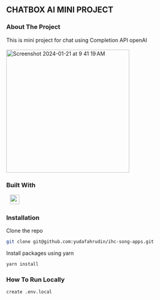 ## CHATBOX AI MINI PROJECT


### About The Project

This is mini project for chat using Completion API openAI
<br /><br />
<img width="328" alt="Screenshot 2024-01-21 at 9 41 19 AM" src="https://github.com/yudafahrudin/chatbox-ai/assets/30807550/89ff04d3-9d06-474e-bf86-acd0e4c1530a">

### Built With
<div>
    <span style="padding-left:10">
            <img src="https://img.shields.io/badge/Next-black?style=for-the-badge&logo=next.js&logoColor=white" alt="nextjs" title="nextjs" height="25" />
        </span>
</div>

### Installation
Clone the repo
   ```sh
   git clone git@github.com:yudafahrudin/ihc-song-apps.git
   ```
Install packages using yarn
   ```sh
   yarn install
   ```

### How To Run Locally
```sh
create .env.local

```
